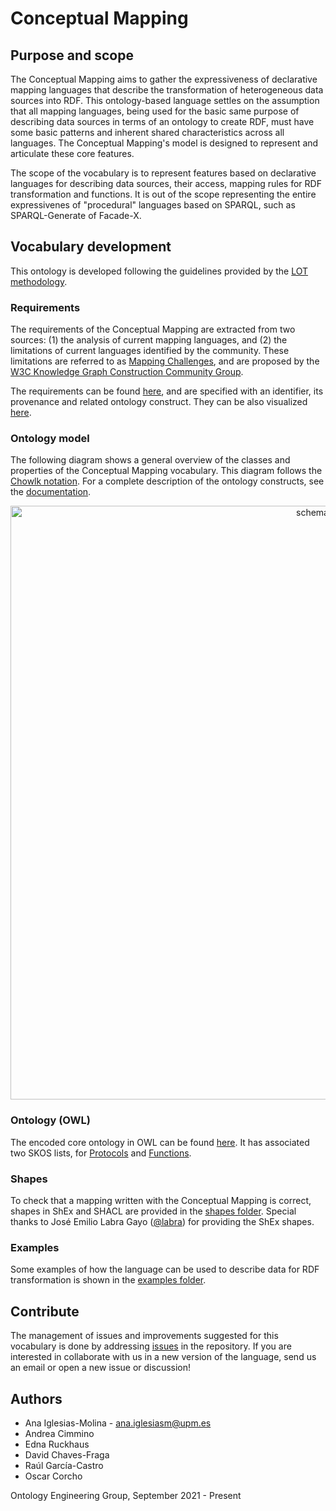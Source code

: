# Conceptual Mapping 

## Purpose and scope

The Conceptual Mapping aims to gather the expressiveness of declarative mapping languages that describe the transformation of heterogeneous data sources into RDF. This ontology-based language settles on the assumption that all mapping languages, being used for the basic same purpose of describing data sources in terms of an ontology to create RDF, must have some basic patterns and inherent shared characteristics across all languages. The Conceptual Mapping's model is designed to represent and articulate these core features.

The scope of the vocabulary is to represent features based on declarative languages for describing data sources, their access, mapping rules for RDF transformation and functions. It is out of the scope representing the entire expressivenes of "procedural" languages based on SPARQL, such as SPARQL-Generate of Facade-X.

## Vocabulary development
This ontology is developed following the guidelines provided by the [LOT methodology](https://lot.linkeddata.es/). 

### Requirements
The requirements of the Conceptual Mapping are extracted from two sources: (1) the analysis of current mapping languages, and (2) the limitations of current languages identified by the community. These limitations are referred to as [Mapping Challenges](https://w3id.org/kg-construct/workshop/2021/challenges.html), and are proposed by the [W3C Knowledge Graph Construction Community Group](https://www.w3.org/community/kg-construct/).

The requirements can be found [here](https://github.com/oeg-upm/Conceptual-Mapping/blob/main/requirements/Requirements%20-%20conceptual%20mapping.xlsx), and are specified with an identifier, its provenance and related ontology construct. They can be also visualized [here](https://oeg-upm.github.io/Conceptual-Mapping/requirements/requirements-core.html).

### Ontology model

The following diagram shows a general overview of the classes and properties of the Conceptual Mapping vocabulary. This diagram follows the [Chowlk notation](https://chowlk.linkeddata.es/notation.html). For a complete description of the ontology constructs, see the [documentation](http://vocab.linkeddata.es/def/conceptual-mapping/index-en.html).

<p align="center"> 
 <img src="https://github.com/anaigmo/Conceptual-Mapping-Ontology/blob/main/OnToology/ontology/conceptual-mapping-ontology.owl/documentation/resources/images/cm_diagram.png?raw=true" alt="schema" width="950"/> 
</p>

### Ontology (OWL)
The encoded core ontology in OWL can be found [here](https://github.com/oeg-upm/Conceptual-Mapping/blob/main/ontology/conceptual-mapping.owl). It has associated two SKOS lists, for [Protocols](http://vocab.linkeddata.es/def/conceptual-mapping/kos/protocols-list) and [Functions](http://vocab.linkeddata.es/def/conceptual-mapping/kos/functions-list).

### Shapes
To check that a mapping written with the Conceptual Mapping is correct, shapes in ShEx and SHACL are provided in the [shapes folder](https://github.com/oeg-upm/Conceptual-Mapping/tree/main/shapes). Special thanks to José Emilio Labra Gayo ([@labra](https://github.com/labra)) for providing the ShEx shapes.

### Examples
Some examples of how the language can be used to describe data for RDF transformation is shown in the [examples folder](https://github.com/oeg-upm/Conceptual-Mapping/tree/main/examples).

## Contribute
The management of issues and improvements suggested for this vocabulary is done by addressing [issues](https://github.com/oeg-upm/Conceptual-Mapping/issues) in the repository. If you are interested in collaborate with us in a new version of the language, send us an email or open a new issue or discussion!

## Authors
* Ana Iglesias-Molina - [ana.iglesiasm@upm.es](mailto:ana.iglesiasm@upm.es)
* Andrea Cimmino
* Edna Ruckhaus
* David Chaves-Fraga
* Raúl García-Castro
* Oscar Corcho

Ontology Engineering Group, September 2021 - Present
